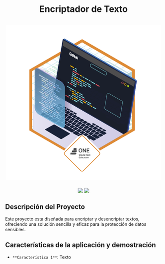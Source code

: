 
<div align="center">
  <h1 align="center">
    Encriptador de Texto
    <br />
    <br />
      <img src="https://github.com/JCH-PC/Desafio01/blob/main/img/Prancheta%203.png">
  </h1>
</div>

<p align="center">
  <img src="https://img.shields.io/badge/Estado-Concluido-blue">
  <img src="https://img.shields.io/badge/Version-v5.0-blue">
</p>

## Descripción del Proyecto
Este proyecto esta diseñada para encriptar y desencriptar textos, ofreciendo una solución sencilla y eficaz para la protección de datos sensibles.

## Características de la aplicación y demostración
- `**Característica 1**`: Texto


